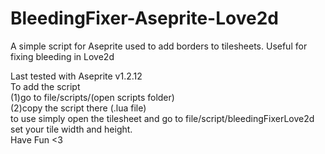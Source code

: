 # BleedingFixer-Aseprite-Love2d
A simple script for Aseprite used to add borders to tilesheets. Useful for fixing bleeding in Love2d

Last tested with Aseprite v1.2.12 <br />
To add the script <br />
(1)go to file/scripts/(open scripts folder) <br />
(2)copy the script there (.lua file) <br />
to use simply open the tilesheet and go to file/script/bleedingFixerLove2d <br />
set your tile width and height. <br />
Have Fun <3
